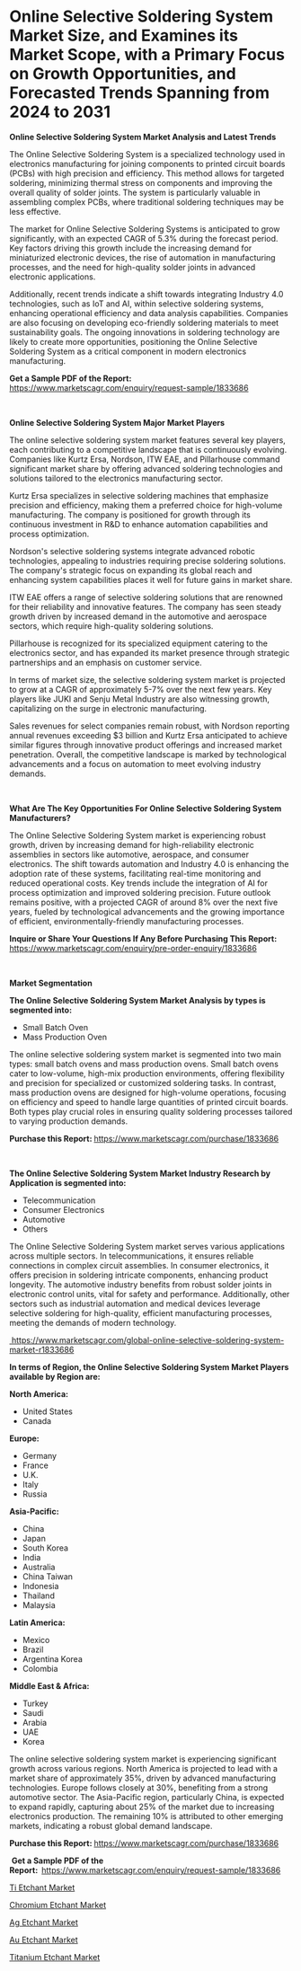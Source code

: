<p><h1>Online Selective Soldering System Market Size, and Examines its Market Scope, with a Primary Focus on Growth Opportunities, and Forecasted Trends Spanning from 2024 to 2031</h1></p><p><strong>Online Selective Soldering System Market Analysis and Latest Trends</strong></p>
<p><p>The Online Selective Soldering System is a specialized technology used in electronics manufacturing for joining components to printed circuit boards (PCBs) with high precision and efficiency. This method allows for targeted soldering, minimizing thermal stress on components and improving the overall quality of solder joints. The system is particularly valuable in assembling complex PCBs, where traditional soldering techniques may be less effective.</p><p>The market for Online Selective Soldering Systems is anticipated to grow significantly, with an expected CAGR of 5.3% during the forecast period. Key factors driving this growth include the increasing demand for miniaturized electronic devices, the rise of automation in manufacturing processes, and the need for high-quality solder joints in advanced electronic applications. </p><p>Additionally, recent trends indicate a shift towards integrating Industry 4.0 technologies, such as IoT and AI, within selective soldering systems, enhancing operational efficiency and data analysis capabilities. Companies are also focusing on developing eco-friendly soldering materials to meet sustainability goals. The ongoing innovations in soldering technology are likely to create more opportunities, positioning the Online Selective Soldering System as a critical component in modern electronics manufacturing.</p></p>
<p><strong>Get a Sample PDF of the Report:&nbsp;</strong> <a href="https://www.marketscagr.com/enquiry/request-sample/1833686?utm_campaign=1591&utm_medium=2&utm_source=Github&utm_content=ia&utm_term=17102024&utm_id=online-selective-soldering-system">https://www.marketscagr.com/enquiry/request-sample/1833686</a></p>
<p>&nbsp;</p>
<p><strong>Online Selective Soldering System Major Market Players</strong></p>
<p><p>The online selective soldering system market features several key players, each contributing to a competitive landscape that is continuously evolving. Companies like Kurtz Ersa, Nordson, ITW EAE, and Pillarhouse command significant market share by offering advanced soldering technologies and solutions tailored to the electronics manufacturing sector.</p><p>Kurtz Ersa specializes in selective soldering machines that emphasize precision and efficiency, making them a preferred choice for high-volume manufacturing. The company is positioned for growth through its continuous investment in R&D to enhance automation capabilities and process optimization. </p><p>Nordson's selective soldering systems integrate advanced robotic technologies, appealing to industries requiring precise soldering solutions. The company's strategic focus on expanding its global reach and enhancing system capabilities places it well for future gains in market share. </p><p>ITW EAE offers a range of selective soldering solutions that are renowned for their reliability and innovative features. The company has seen steady growth driven by increased demand in the automotive and aerospace sectors, which require high-quality soldering solutions.</p><p>Pillarhouse is recognized for its specialized equipment catering to the electronics sector, and has expanded its market presence through strategic partnerships and an emphasis on customer service. </p><p>In terms of market size, the selective soldering system market is projected to grow at a CAGR of approximately 5-7% over the next few years. Key players like JUKI and Senju Metal Industry are also witnessing growth, capitalizing on the surge in electronic manufacturing. </p><p>Sales revenues for select companies remain robust, with Nordson reporting annual revenues exceeding $3 billion and Kurtz Ersa anticipated to achieve similar figures through innovative product offerings and increased market penetration. Overall, the competitive landscape is marked by technological advancements and a focus on automation to meet evolving industry demands.</p></p>
<p>&nbsp;</p>
<p><strong>What Are The Key Opportunities For Online Selective Soldering System Manufacturers?</strong></p>
<p><p>The Online Selective Soldering System market is experiencing robust growth, driven by increasing demand for high-reliability electronic assemblies in sectors like automotive, aerospace, and consumer electronics. The shift towards automation and Industry 4.0 is enhancing the adoption rate of these systems, facilitating real-time monitoring and reduced operational costs. Key trends include the integration of AI for process optimization and improved soldering precision. Future outlook remains positive, with a projected CAGR of around 8% over the next five years, fueled by technological advancements and the growing importance of efficient, environmentally-friendly manufacturing processes.</p></p>
<p><strong>Inquire or Share Your Questions If Any Before Purchasing This Report:</strong> <a href="https://www.marketscagr.com/enquiry/pre-order-enquiry/1833686?utm_campaign=1591&utm_medium=2&utm_source=Github&utm_content=ia&utm_term=17102024&utm_id=online-selective-soldering-system">https://www.marketscagr.com/enquiry/pre-order-enquiry/1833686</a></p>
<p>&nbsp;</p>
<p><strong>Market Segmentation</strong></p>
<p><strong>The Online Selective Soldering System Market Analysis by types is segmented into:</strong></p>
<p><ul><li>Small Batch Oven</li><li>Mass Production Oven</li></ul></p>
<p><p>The online selective soldering system market is segmented into two main types: small batch ovens and mass production ovens. Small batch ovens cater to low-volume, high-mix production environments, offering flexibility and precision for specialized or customized soldering tasks. In contrast, mass production ovens are designed for high-volume operations, focusing on efficiency and speed to handle large quantities of printed circuit boards. Both types play crucial roles in ensuring quality soldering processes tailored to varying production demands.</p></p>
<p><strong>Purchase this Report:&nbsp;</strong><a href="https://www.marketscagr.com/purchase/1833686?utm_campaign=1591&utm_medium=2&utm_source=Github&utm_content=ia&utm_term=17102024&utm_id=online-selective-soldering-system">https://www.marketscagr.com/purchase/1833686</a></p>
<p>&nbsp;</p>
<p><strong>The Online Selective Soldering System Market Industry Research by Application is segmented into:</strong></p>
<p><ul><li>Telecommunication</li><li>Consumer Electronics</li><li>Automotive</li><li>Others</li></ul></p>
<p><p>The Online Selective Soldering System market serves various applications across multiple sectors. In telecommunications, it ensures reliable connections in complex circuit assemblies. In consumer electronics, it offers precision in soldering intricate components, enhancing product longevity. The automotive industry benefits from robust solder joints in electronic control units, vital for safety and performance. Additionally, other sectors such as industrial automation and medical devices leverage selective soldering for high-quality, efficient manufacturing processes, meeting the demands of modern technology.</p></p>
<p><a href="https://www.marketscagr.com/global-online-selective-soldering-system-market-r1833686?utm_campaign=1591&utm_medium=2&utm_source=Github&utm_content=ia&utm_term=17102024&utm_id=online-selective-soldering-system">&nbsp;https://www.marketscagr.com/global-online-selective-soldering-system-market-r1833686</a></p>
<p><strong>In terms of Region, the Online Selective Soldering System Market Players available by Region are:</strong></p>
<p>
    <p> <strong> North America: </strong>
        <ul>
            <li>United States</li>
            <li>Canada</li>
        </ul>
        </p> 
    <p> <strong> Europe: </strong>
        <ul>
            <li>Germany</li>
            <li>France</li>
            <li>U.K.</li>
            <li>Italy</li>
            <li>Russia</li>
        </ul>
        </p> 
    <p> <strong> Asia-Pacific: </strong>
        <ul>
            <li>China</li>
            <li>Japan</li>
            <li>South Korea</li>
            <li>India</li>
            <li>Australia</li>
            <li>China Taiwan</li>
            <li>Indonesia</li>
            <li>Thailand</li>
            <li>Malaysia</li>
        </ul>
        </p> 
    <p> <strong> Latin America: </strong>
        <ul>
            <li>Mexico</li>
            <li>Brazil</li>
            <li>Argentina Korea</li>
            <li>Colombia</li>
        </ul>
        </p> 
    <p> <strong> Middle East & Africa: </strong>
        <ul>
            <li>Turkey</li>
            <li>Saudi</li>
            <li>Arabia</li>
            <li>UAE</li>
            <li>Korea</li>
        </ul>
    </p>
    </p>
<p><p>The online selective soldering system market is experiencing significant growth across various regions. North America is projected to lead with a market share of approximately 35%, driven by advanced manufacturing technologies. Europe follows closely at 30%, benefiting from a strong automotive sector. The Asia-Pacific region, particularly China, is expected to expand rapidly, capturing about 25% of the market due to increasing electronics production. The remaining 10% is attributed to other emerging markets, indicating a robust global demand landscape.</p></p>
<p><strong>Purchase this Report: </strong><a href="https://www.marketscagr.com/purchase/1833686?utm_campaign=1591&utm_medium=2&utm_source=Github&utm_content=ia&utm_term=17102024&utm_id=online-selective-soldering-system">https://www.marketscagr.com/purchase/1833686</a></p>
<p>&nbsp;<strong>Get a Sample PDF of the Report:&nbsp;&nbsp;</strong><a href="https://www.marketscagr.com/enquiry/request-sample/1833686?utm_campaign=1591&utm_medium=2&utm_source=Github&utm_content=ia&utm_term=17102024&utm_id=online-selective-soldering-system">https://www.marketscagr.com/enquiry/request-sample/1833686</a></p>
<p><strong></strong></p>
<p><p><a href="https://www.linkedin.com/pulse/global-ti-etchant-nexus-sector-confluences-regional-mmzzc?utm_campaign=1591&utm_medium=2&utm_source=Github&utm_content=ia&utm_term=17102024&utm_id=online-selective-soldering-system">Ti Etchant Market</a></p><p><a href="https://www.linkedin.com/pulse/pioneering-growth-analyzing-global-chromium-etchant-shbqc?utm_campaign=1591&utm_medium=2&utm_source=Github&utm_content=ia&utm_term=17102024&utm_id=online-selective-soldering-system">Chromium Etchant Market</a></p><p><a href="https://www.linkedin.com/pulse/influencing-factors-ag-etchant-market-insights-growth-f4zse?utm_campaign=1591&utm_medium=2&utm_source=Github&utm_content=ia&utm_term=17102024&utm_id=online-selective-soldering-system">Ag Etchant Market</a></p><p><a href="https://www.linkedin.com/pulse/au-etchant-market-size-growth-trends-statistics-forecasts-bbl1e?utm_campaign=1591&utm_medium=2&utm_source=Github&utm_content=ia&utm_term=17102024&utm_id=online-selective-soldering-system">Au Etchant Market</a></p><p><a href="https://www.linkedin.com/pulse/titanium-etchant-mosaic-piecing-together-global-market-n4z5c?utm_campaign=1591&utm_medium=2&utm_source=Github&utm_content=ia&utm_term=17102024&utm_id=online-selective-soldering-system">Titanium Etchant Market</a></p></p>